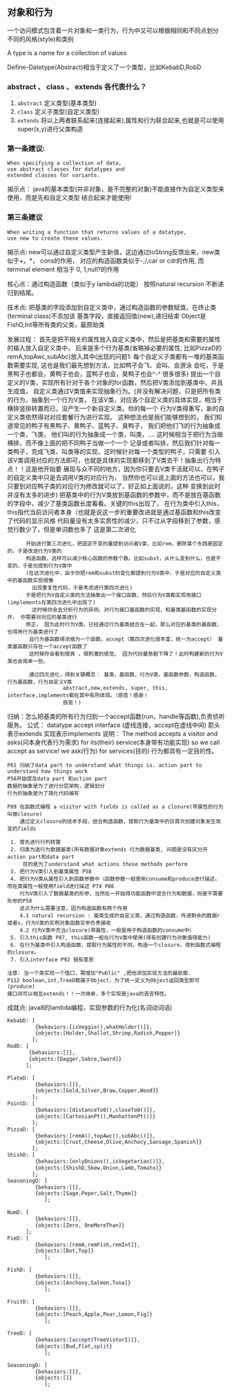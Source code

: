 
## 对象和行为

一个访问模式包含着一片对象和一类行为，行为中又可以根据相同和不同点划分
不同的风格(style)和类别

A type is a name for a collection of values

Define-Datetype(Abstract)相当于定义了一个类型，比如KebabD,RobD

### abstract 、 class 、 extends 各代表什么？

1.    `abstract` 定义类型(基本类型)
2.    `class` 定义子类型(自定义类型)
3.    `extends` 将以上两者联系起来(连接起来),属性和行为联合起来,也就是可以使用super(x,y)进行父类构造


### 第一条建议: 
    When specifying a collection of data,
    use abstract classes for datatypes and
    extended classes for variants.

揭示点： java的基本类型(并非对象，是不完整的对象)不能直接作为自定义类型来使用，而是先和自定义类型
        结合起来才能使用!

### 第三条建议

    When writing a function that returns values of a datatype,
    use new to create these values.

揭示点: new可以通过自定义类型产生新值，这边通过toString反馈出来，new类似于+，*， cons的作用，
       对应的构造函数类似于-,/,car or cdr的作用, 而terminal element 相当于 0, 1,null?的作用

核心点：通过构造函数（类似于y lambda的功能）  按照natural recursion 不断递归到结尾。

技术点: 把基类的字段添加到自定义类中，通过构造函数的参数赋值，在终止类(terminal class)不添加该
        基类字段，直接返回值(new),递归结束
       Object是FishD,Int等所有类的父类，最原始类

发展过程： 首先是把不相关的属性放入自定义类中，然后是把基类和需要的属性的输入放入自定义类中，
          后来是多个行为基类(省略掉必要的属性, 比如PizzaD的remA,topAwc,subAbc)放入其中(出现的问题1: 
          每个自定义子类都有一堆的基类函数需要实现, 这也是我们最先想到方法，比如鸭子会飞、会叫、会游泳
          会吃，于是黑鸭子也都会，黄鸭子也会，蓝鸭子也会，臭鸭子也会^-^ 很多很多)
          提出一个自定义的V类，实现所有针对于各个对象的for函数，然后把V类添加到基类中，并且生成值，
          自定义类通过V类值来实现抽象行为。(并没有解决问题，只是把所有类的行为，抽象到一个行为V类，
          在该V类，对应各个自定义类的具体实现，相当于横排竖排转置而已，没产生一个新自定义类，你的每一个
          行为V类得重写，新的自定义类依然得对对应套餐行为进行实现。 这种想法也是我们能够想到的，
          我们知道常见的鸭子有黑鸭子、黄鸭子、蓝鸭子、臭鸭子， 我们把他们飞的行为抽象成一个类，飞类，
          他们叫的行为抽象成一个类，叫类，.... 这时候相当于把行为当做横排，而不像上面的把不同鸭子当做一个一个
          记录或者叫排，然后我们针对每一类鸭子，完成飞类、叫类等的实现，这时候针对每一个类型的鸭子，只需要
          引入该V类调用对应的方法即可，也就是具体的实现都移到了V类去干！抽象出行为特点！！这是他开始要
          展现与众不同的地方，因为你只要去V类干活就可以，在鸭子的自定义类中只是去调用V类的对应行为，
          当然你也可以说上面的方法也可以，我只要到对应鸭子类的对应行为修改就可以了，好正如上面说的，这种
          变换到此时并没有太多的进步)
          把基类中的行为V类放到基函数的参数中，而不是放在基函数的字段中，减少了基类函数长度看看。关键的this出现了，
          在行为类中引入this，this指代当前访问者本身（也就是说这一步的重要改进就是通过基函数和this改变了代码的显示风格
          代码量没有太多实质性的减少，只不过从字段移到了参数，感觉行数少了，但是单词数也多了 这是第二次进化
           
          开始进行第三次进化，把固定不变的量提到访问者V类，比如rem，删除某个东西是固定的，于是改进行为V类的
          构造函数，这样可以减少核心函数的参数个数。比如subst，从什么变到什么，也是不变的，于是也提到行为V类中
          (在这次进化中，由于你把rem和subst的变化都提到行为V类中，于是对应的自定义类中的基函数实现很像
            出现重复性代码，于是考虑进行第四次进化)
          于是把行为V自定义类的方法抽象出一个接口函数，然后行为V类都实现改接口(implements在第四次进化中出现了)
            这时候你会去分析行为的异同，对行为接口基函数的实现，和基类基函数的实现分开， 你需要对对应的基类进行
          修正， 因为此时行为V类，已经通过行为基类结合在一起，那么对应的基类的基函数，也得用行为基类进行了
           且行为基函数得浓缩为一个函数，accept（第四次进化很丰富，统一为accept） 基类基函数只存在一个accept函数了
           这时候你会看到很爽 ，很刺激的感觉。 因为代码量急剧下降了！此时构建新的行为V类也会简单一些。
           
           通过四次进化，得到关键概念： 基类，基函数，行为V类，基函数参数，构造函数，行为基函数，行为自定义V类
                      abstract,new,extends, super, this, interface,implements都在其中有所体现。（感悟！感谢！
                      感恩！)

归纳：怎么把基类的所有行为归到一个accept函数(run，handle等函数),负责侦听服务。
  公式： datatype  accept   interface (虚线连接，accept在虚线中间)
        箭头表示extends
        实现表示implements
  说明： The method accepts a visitor and asks(问本身代表行为需求) for its(their) service(本身带有功能实现)
      so we call accept as service!
      we ask(行为) for services(目的)
      行为都具有一定目的性。

    P61 归纳了data part to understand what things is. action part to understand how things work
    P58开始提及data part 和action part
    数据的抽象是为了进行分层架构，逻辑划分
    行为的抽象是为了简化代码编写

    P89 在函数式编程 a visitor with fields is called as a closure(带属性的行为叫做closure)
        通过定义closure的技术手段，结合构造函数，提取行为基类中的仅首次创建对象发生改变的fields

     1. 首先进行行列转置
     2. 归类为选行为数据基类(所有数据对象extends 行为数据基类, 问题是没有区分开action part和data part
         目的是为了understand what actions these methods perform
     3. 把行为V类引入到基类属性 P58
     4. 把行为V类从属性引入到函数参数中（函数参数一般使用consume和produce进行描述，而在类属性一般使用field进行描述 P74 P86
        行为V类引入了数据基类的形参，当然在一开始得功能函数中混合行为和数据，则是不需要形参的P58
        这点为什么需要注意，因为构造函数有两个作用
        4.1 natural recursion : 基类生成的自定义类，通过构造函数，传递剩余的数据r或者s，行为V类的实例对象函数实参负责接收
        4.2 行为V类中充当closure(带属性，一般是用于构造函数的consume中）
     5. 引入this函数 P87, this函数一般在行为V类中使用(得有创建行为对象值得能力)
     6. 在行为基类中引入构造函数，提取行为属性的不同，构造一个closure，得到函数式编程的closure。
     7. 引入interface P92 很有意思
     
    注意: 当一个类实现一个借口，需增加"Public" ,把他添加实现方法的最前面.
    P112 boolean,int,TreeD都属于Object，为了统一定义为Object返回类型即可(produce)
    接口间可以相互extends！！一次继承，多个实现是java的语言特性。
    

成就点: java8的lambda编程，实现参数的行为化(名词动词话)


``` Perl
KebabD: [
         {behaviors:[isVeggie(),whatHolder()]},
         {objects:[Holder,Shallot,Shrimp,Radish,Pepper]}
        ];
RodD: [
       {behaviors:[]},
       {objects:[Dagger,Sabre,Sword]}
      ];

PlateD: [
         {behaviors:[]},
         {objects:[Gold,Silver,Braw,Copper,Wood]}
        ];
PointD: [
         {behaviors:[distanceTo0(),closeTo0()]},
         {objects:[CartesianPt(),ManhattenPt()]}
        ];
PizzaD: [
         {behaviors:[remA(),topAwc(),subAbc()]},
         {objects:[Crust,Cheese,Olive,Anchocy,Sansage,Spanish]}
        ];
ShishD: [
         {behaviors:[onlyOnions(),isVegeterian()]},
         {objects:[ShishD,Skew,Onion,Lamb,Tomato]}
        ];
SeasoningD: [
         {behaviors:[]},
         {objects:[Sage,Peper,Salt,Thyme]}
            ];

NumD: [
         {behaviors:[]},
         {objects:[Zero, OneMoreThan]}
      ];
PieD: [
         {behaviors:[remA,remFish,remInt]},
         {objects:[Bot,Top]}
            ];

FishD: [
         {behaviors:[]},
         {objects:[Anchovy,Salmon,Tuna]}
            ];

FruitD: [
         {behaviors:[]},
         {objects:[Peach,Apple,Pear,Lemon,Fig]}
            ];

TreeD: [
         {behaviors:[accept(TreeVistorI)]},
         {objects:[Bud,Flat,split}
            ];

SeasoningD: [
         {behaviors:[]},
         {objects:[]}
            ];
```

